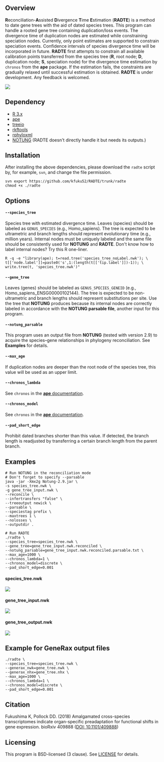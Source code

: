 ## Overview
**R**econciliation-**A**ssisted **D**ivergence **T**ime **E**stimation (**RADTE**) is a method to date gene trees with the aid of dated species trees.
This program can handle a rooted gene tree containing duplication/loss events.
The divergence time of duplication nodes are estimated while constraining speciation nodes.
Currently, only point estimates are supported to constrain speciation events.
Confidence intervals of species divergence time will be incorporated in future. 
**RADTE** first attempts to constrain all available calibration points transferred from the species tree (**R**, root node; **D**, duplication node; **S**, speciation node) for the divergence time estimation by `chronos` from the **ape** package.
If the estimation fails, the constraints are gradually relaxed until successful estimation is obtained.
**RADTE** is under development. Any feedback is welcomed.

![](img/radte_method.svg)

## Dependency
* [R 3.x](https://www.r-project.org/)
* [ape](http://ape-package.ird.fr/)
* [treeio](https://github.com/YuLab-SMU/treeio)
* [rkftools](https://github.com/kfuku52/rkftools)
* [rphyloxml](https://uscbiostats.github.io/rphyloxml/)
* [NOTUNG](http://www.cs.cmu.edu/~durand/Notung/) (RADTE doesn't directly handle it but needs its outputs.)

## Installation
After installing the above dependencies, please download the `radte` script by, for example, `svn`, and change the file permission.
```
svn export https://github.com/kfuku52/RADTE/trunk/radte
chmod +x ./radte
```

## Options
#### `--species_tree`
Species tree with estimated divergence time.
Leaves (species) should be labeled as `GENUS_SPECIES` (e.g., Homo_sapiens).
The tree is expected to be ultrametric and branch lengths should represent evolutionary time (e.g., million years).
Internal nodes must be uniquely labeled and the same file should be consistently used for **NOTUNG** and **RADTE**.
Don't know how to label internal nodes? Try this R one-liner.
```
R -q -e "library(ape); t=read.tree('species_tree_noLabel.nwk'); \
t[['node.label']]=paste0('s',1:(length(t[['tip.label']])-1)); \
write.tree(t, 'species_tree.nwk')"
```
#### `--gene_tree`
Leaves (genes) should be labeled as `GENUS_SPECIES_GENEID` (e.g., Homo_sapiens_ENSG00000102144). The tree is expected to be non-ultrametric and branch lengths should represent substitutions per site. 
Use the tree that **NOTUNG** produces because its internal nodes are correctly labeled in accordance with the **NOTUNG parsable file**, another input for this program.
#### `--notung_parsable`
This program uses an output file from **NOTUNG** (tested with version 2.9) to acquire the species–gene relationships in phylogeny reconciliation.
See **Examples** for details.
#### `--max_age`
If duplication nodes are deeper than the root node of the species tree, this value will be used as an upper limit.
#### `--chronos_lambda`
See `chronos` in the [**ape** documentation](https://www.rdocumentation.org/packages/ape/versions/5.2/topics/chronos).
#### `--chronos_model`
See `chronos` in the [**ape** documentation](https://www.rdocumentation.org/packages/ape/versions/5.2/topics/chronos).
#### `--pad_short_edge`
Prohibit dated branches shorter than this value. If detected, the branch length is readjusted by transferring a certain branch length from the parent branch.

## Examples
```
# Run NOTUNG in the reconciliation mode
# Don't forget to specify --parsable
java -jar -Xmx2g Notung-2.9.jar \
-s species_tree.nwk \
-g gene_tree_input.nwk \
--reconcile \
--infertransfers "false" \
--treeoutput newick \
--parsable \
--speciestag prefix \
--maxtrees 1 \
--nolosses \
--outputdir .

# Run RADTE
./radte \
--species_tree=species_tree.nwk \
--gene_tree=gene_tree_input.nwk.reconciled \
--notung_parsable=gene_tree_input.nwk.reconciled.parsable.txt \
--max_age=1000 \
--chronos_lambda=1 \
--chronos_model=discrete \
--pad_short_edge=0.001
```
#### species_tree.nwk
![](img/radte_species_tree.svg)

#### gene_tree_input.nwk
![](img/radte_gene_tree_input.svg)

#### gene_tree_output.nwk
![](img/radte_gene_tree_output.svg)

## Example for GeneRax output files
```
./radte \
--species_tree=species_tree.nwk \
--generax_nwk=gene_tree.nwk \
--generax_nhx=gene_tree.nhx \
--max_age=1000 \
--chronos_lambda=1 \
--chronos_model=discrete \
--pad_short_edge=0.001

```

## Citation
Fukushima K, Pollock DD. (2018) Amalgamated cross-species transcriptomes indicate organ-specific preadaptation for functional shifts in gene expression. bioRxiv 409888 ([DOI: 10.1101/409888](https://www.biorxiv.org/content/early/2018/09/05/409888))

## Licensing
This program is BSD-licensed (3 clause). See [LICENSE](LICENSE) for details.
